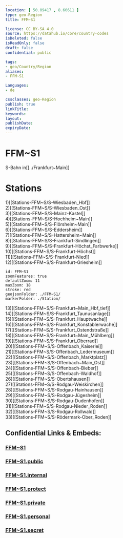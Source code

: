 ```yaml
---
location: [ 50.09417 , 8.60611 ] 
type: geo-Region
title: FFM~S1

license: CC BY-SA 4.0
source: https://datahub.io/core/country-codes
isDeleted: false
isReadOnly: false
draft: false
confidential: public

tags:
- geo/Country/Region
aliases:
- FFM~S1

Languages:
- de

cssclasses: geo-Region
publish: true
linkTitle: 
keywords: 
layout: 
publishDate: 
expiryDate: 
---
```


# FFM~S1

S-Bahn in[[../Frankfurt~Main]]  

# Stations
1)[[Stations-FFM~S/S-Wiesbaden_Hbf]]  
2)[[Stations-FFM~S/S-Wiesbaden_Ost]]  
3)[[Stations-FFM~S/S-Mainz-Kastel]]  
4)[[Stations-FFM~S/S-Hochheim~Main]]  
5)[[Stations-FFM~S/S-Flörsheim~Main]]  
6)[[Stations-FFM~S/S-Eddersheim]]  
7)[[Stations-FFM~S/S-Hattersheim~Main]]  
8)[[Stations-FFM~S/S-Frankfurt-Sindlingen]]  
9)[[Stations-FFM~S/S-Frankfurt-Höchst_Farbwerke]]  
10)[[Stations-FFM~S/S-Frankfurt-Höchst]]  
11)[[Stations-FFM~S/S-Frankfurt-Nied]]  
12)[[Stations-FFM~S/S-Frankfurt-Griesheim]]  

```leaflet
id: FFM~S1
zoomFeatures: true 
defaultZoom: 11 
maxZoom: 18
stroke: red
geojsonFolder: ./FFM~S1/
markerFolder: ./Station/
```

13)[[Stations-FFM~S/S-Frankfurt~Main_Hbf_tief]]  
14)[[Stations-FFM~S/S-Frankfurt_Taunusanlage]]  
15)[[Stations-FFM~S/S-Frankfurt_Hauptwache]]  
16)[[Stations-FFM~S/S-Frankfurt_Konstablerwache]]  
17)[[Stations-FFM~S/S-Frankfurt_Ostendstraße]]  
18)[[Stations-FFM~S/S-Frankfurt~Main_Mühlberg]]  
19)[[Stations-FFM~S/S-Frankfurt_Oberrad]]  
20)[[Stations-FFM~S/S-Offenbach_Kaiserlei]]  
21)[[Stations-FFM~S/S-Offenbach_Ledermuseum]]  
22)[[Stations-FFM~S/S-Offenbach_Marktplatz]]  
23)[[Stations-FFM~S/S-Offenbach~Main_Ost]]  
24)[[Stations-FFM~S/S-Offenbach-Bieber]]  
25)[[Stations-FFM~S/S-Offenbach-Waldhof]]  
26)[[Stations-FFM~S/S-Obertshausen]]  
27)[[Stations-FFM~S/S-Rodgau-Weiskirchen]]  
28)[[Stations-FFM~S/S-Rodgau-Hainhausen]]  
29)[[Stations-FFM~S/S-Rodgau-Jügesheim]]  
30)[[Stations-FFM~S/S-Rodgau-Dudenhofen]]  
31)[[Stations-FFM~S/S-Rodgau-Nieder_Roden]]  
32)[[Stations-FFM~S/S-Rodgau-Rollwald]]  
33)[[Stations-FFM~S/S-Rödermark-Ober_Roden]]  


## Confidential Links & Embeds: 

### [FFM~S1](/_Standards/Earth/Continent/Europe/Europe~Central/Germany/Germany~West/Hessen/counties~Hessen/Frankfurt~Main/FFM~S1.md) 

### [FFM~S1.public](/_public/Earth/Continent/Europe/Europe~Central/Germany/Germany~West/Hessen/counties~Hessen/Frankfurt~Main/FFM~S1.public.md) 

### [FFM~S1.internal](/_internal/Earth/Continent/Europe/Europe~Central/Germany/Germany~West/Hessen/counties~Hessen/Frankfurt~Main/FFM~S1.internal.md) 

### [FFM~S1.protect](/_protect/Earth/Continent/Europe/Europe~Central/Germany/Germany~West/Hessen/counties~Hessen/Frankfurt~Main/FFM~S1.protect.md) 

### [FFM~S1.private](/_private/Earth/Continent/Europe/Europe~Central/Germany/Germany~West/Hessen/counties~Hessen/Frankfurt~Main/FFM~S1.private.md) 

### [FFM~S1.personal](/_personal/Earth/Continent/Europe/Europe~Central/Germany/Germany~West/Hessen/counties~Hessen/Frankfurt~Main/FFM~S1.personal.md) 

### [FFM~S1.secret](/_secret/Earth/Continent/Europe/Europe~Central/Germany/Germany~West/Hessen/counties~Hessen/Frankfurt~Main/FFM~S1.secret.md)

